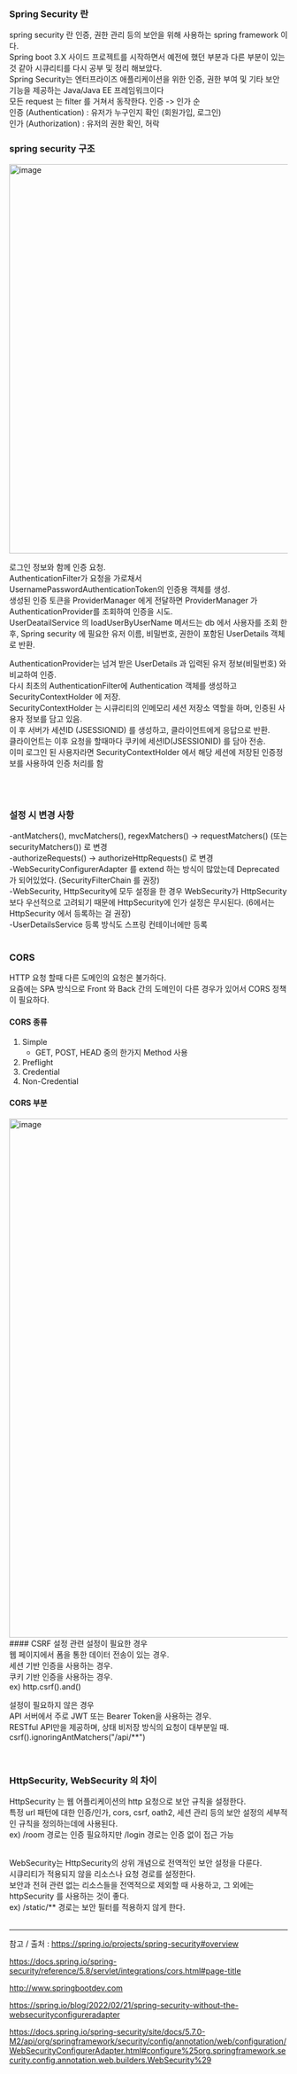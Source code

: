 

### Spring Security 란
spring security 란 인증, 권한 관리 등의 보안을 위해 사용하는 spring framework 이다. <br>
Spring boot 3.X 사이드 프로젝트를 시작하면서 예전에 했던 부분과 다른 부분이 있는 것 같아 시큐리티를 다시 공부 및 정리 해보았다.  <br> 
Spring Security는 엔터프라이즈 애플리케이션을 위한 인증, 권한 부여 및 기타 보안 기능을 제공하는 Java/Java EE 프레임워크이다<br>
모든 request 는 filter 를 거쳐서 동작한다. 
인증 -> 인가 순 <br>
인증 (Authentication) : 유저가 누구인지 확인 (회원가입, 로그인) <br>
인가 (Authorization) : 유저의 권한 확인, 허락 <br>




### spring security 구조 

<img width="703" alt="image" src="https://github.com/sjeun1/TIL/assets/62210870/c0d7f34a-e155-4581-999b-405777528074"> <br>


로그인 정보와 함께 인증 요청. <br>
AuthenticationFilter가 요청을 가로채서 UsernamePasswordAuthenticationToken의 인증용 객체를 생성. <br>
생성된 인증 토큰을 ProviderManager 에게 전달하면 ProviderManager 가 AuthenticationProvider를 조회하여 인증을 시도. <br>
UserDeatailService 의 loadUserByUserName 메서드는 db 에서 사용자를 조회 한 후, Spring security 에 필요한 유저 이름, 비밀번호, 권한이 포함된 UserDetails 객체로 반환. <br>

AuthenticationProvider는 넘겨 받은 UserDetails 과 입력된 유저 정보(비밀번호) 와 비교하여 인증.  <br>
다시 최초의 AuthenticationFilter에 Authentication 객체를 생성하고 SecurityContextHolder 에 저장. <br>
SecurityContextHolder 는 시큐리티의 인메모리 세션 저장소 역할을 하며, 인증된 사용자 정보를 담고 있음. <br>
이 후 서버가 세션ID (JSESSIONID) 를 생성하고, 클라이언트에게 응답으로 반환. <br>
클라이언트는 이후 요청을 할때마다 쿠키에 세션ID(JSESSIONID) 를 담아 전송. <br>
이미 로그인 된 사용자라면 SecurityContextHolder 에서 해당 세션에 저장된 인증정보를 사용하여 인증 처리를 함 <br>

<br><br>

### 설정 시 변경 사항
-antMatchers(), mvcMatchers(), regexMatchers() -> requestMatchers() (또는 securityMatchers()) 로 변경 <br>
-authorizeRequests() -> authorizeHttpRequests() 로 변경 <br>
-WebSecurityConfigurerAdapter 를 extend 하는 방식이 많았는데 Deprecated 가 되어있었다. (SecurityFilterChain 를 권장) <br>
-WebSecurity, HttpSecurity에 모두 설정을 한 경우 WebSecurity가 HttpSecurity보다 우선적으로 고려되기 때문에 HttpSecurity에 인가 설정은 무시된다. (6에서는 HttpSecurity 에서 등록하는 걸 권장) <br>
-UserDetailsService 등록 방식도 스프링 컨테이너에만 등록 <br>
 <br>

### CORS

HTTP 요청 할때 다른 도메인의 요청은 불가하다. <br>
요즘에는 SPA 방식으로 Front 와 Back 간의 도메인이 다른 경우가 있어서 CORS 정책이 필요하다. <br>

#### CORS 종류
1. Simple
    - GET, POST, HEAD 중의 한가지 Method 사용
2. Preflight
3. Credential
4. Non-Credential

#### CORS 부분 
<img width="937" alt="image" src="https://github.com/sjeun1/TIL/assets/62210870/fed632ee-292d-406a-8469-20fbb1700992">
#### CSRF 설정 관련
설정이 필요한 경우 <br>
웹 페이지에서 폼을 통한 데이터 전송이 있는 경우. <br>
세션 기반 인증을 사용하는 경우. <br>
쿠키 기반 인증을 사용하는 경우. <br>
ex) http.csrf().and() <br>

설정이 필요하지 않은 경우 <br>
API 서버에서 주로 JWT 또는 Bearer Token을 사용하는 경우. <br>
RESTful API만을 제공하며, 상태 비저장 방식의 요청이 대부분일 때. <br>
csrf().ignoringAntMatchers("/api/**") <br>
 <br>
<br>


### HttpSecurity, WebSecurity 의 차이
HttpSecurity 는 웹 어플리케이션의 http 요청으로 보안 규칙을 설정한다. <br>
특정 url 패턴에 대한 인증/인가, cors, csrf, oath2, 세션 관리 등의 보안 설정의 세부적인 규칙을 정의하는데에 사용된다. <br>
ex) /room 경로는 인증 필요하지만 /login 경로는 인증 없이 접근 가능 <br>
<br>

WebSecurity는 HttpSecurity의 상위 개념으로 전역적인 보안 설정을 다룬다. <br>
시큐리티가 적용되지 않을 리소스나 요청 경로를 설정한다. <br>
보안과 전혀 관련 없는 리소스들을 전역적으로 제외할 때 사용하고, 그 외에는 httpSecurity 를 사용하는 것이 좋다. <br>
ex) /static/** 경로는 보안 필터를 적용하지 않게 한다. <br>
<br>


--- 
참고 / 출처 : https://spring.io/projects/spring-security#overview <br>

https://docs.spring.io/spring-security/reference/5.8/servlet/integrations/cors.html#page-title<br>

http://www.springbootdev.com <br>

https://spring.io/blog/2022/02/21/spring-security-without-the-websecurityconfigureradapter <br>

https://docs.spring.io/spring-security/site/docs/5.7.0-M2/api/org/springframework/security/config/annotation/web/configuration/WebSecurityConfigurerAdapter.html#configure%25org.springframework.security.config.annotation.web.builders.WebSecurity%29 <br>
